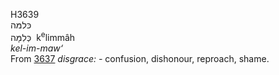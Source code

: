 <body>
  <p>H3639<br>  כּלמּה  <br> כְּלִמָּה  ‎  k<sup>e</sup>limmâh  <br><i>kel-im-maw‘ </i><br>From <a href="h3637.htm">3637</a>  <i>disgrace: - </i>confusion, dishonour, reproach, shame.<br></p>
 </body>